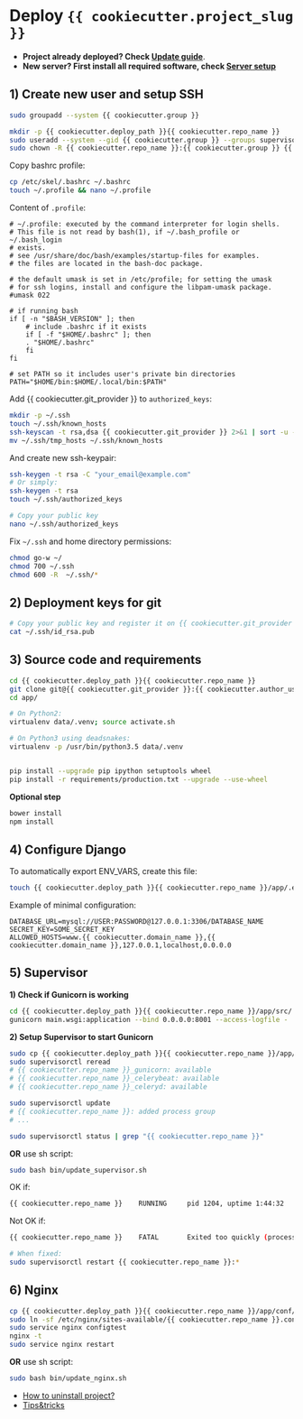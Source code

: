 # Deploy `{{ cookiecutter.project_slug }}`

- **Project already deployed? Check [Update guide](UPDATES.md)**.
- **New server? First install all required software, check [Server setup](SERVER_SETUP.md)**

## 1) Create new user and setup SSH

```bash
sudo groupadd --system {{ cookiecutter.group }}

mkdir -p {{ cookiecutter.deploy_path }}{{ cookiecutter.repo_name }}
sudo useradd --system --gid {{ cookiecutter.group }} --groups supervisor --home {{ cookiecutter.deploy_path }}{{ cookiecutter.repo_name }} {{ cookiecutter.repo_name }}
sudo chown -R {{ cookiecutter.repo_name }}:{{ cookiecutter.group }} {{ cookiecutter.deploy_path }}{{ cookiecutter.repo_name }}
```

Copy bashrc profile:

```bash
cp /etc/skel/.bashrc ~/.bashrc
touch ~/.profile && nano ~/.profile
```

Content of `.profile`:

```
# ~/.profile: executed by the command interpreter for login shells.
# This file is not read by bash(1), if ~/.bash_profile or ~/.bash_login
# exists.
# see /usr/share/doc/bash/examples/startup-files for examples.
# the files are located in the bash-doc package.

# the default umask is set in /etc/profile; for setting the umask
# for ssh logins, install and configure the libpam-umask package.
#umask 022

# if running bash
if [ -n "$BASH_VERSION" ]; then
    # include .bashrc if it exists
    if [ -f "$HOME/.bashrc" ]; then
	. "$HOME/.bashrc"
    fi
fi

# set PATH so it includes user's private bin directories
PATH="$HOME/bin:$HOME/.local/bin:$PATH"
```

Add {{ cookiecutter.git_provider }} to `authorized_keys`:

```bash
mkdir -p ~/.ssh
touch ~/.ssh/known_hosts
ssh-keyscan -t rsa,dsa {{ cookiecutter.git_provider }} 2>&1 | sort -u - ~/.ssh/known_hosts > ~/.ssh/tmp_hosts
mv ~/.ssh/tmp_hosts ~/.ssh/known_hosts
```


And create new ssh-keypair:

```bash
ssh-keygen -t rsa -C "your_email@example.com"
# Or simply:
ssh-keygen -t rsa
touch ~/.ssh/authorized_keys

# Copy your public key
nano ~/.ssh/authorized_keys
```


Fix `~/.ssh` and home directory permissions:

```bash
chmod go-w ~/
chmod 700 ~/.ssh
chmod 600 -R  ~/.ssh/*
```


## 2) Deployment keys for git

```bash
# Copy your public key and register it on {{ cookiecutter.git_provider }}.
cat ~/.ssh/id_rsa.pub
```

## 3) Source code and requirements

```bash
cd {{ cookiecutter.deploy_path }}{{ cookiecutter.repo_name }}
git clone git@{{ cookiecutter.git_provider }}:{{ cookiecutter.author_username }}/{{ cookiecutter.repo_name }}.git app/
cd app/

# On Python2:
virtualenv data/.venv; source activate.sh

# On Python3 using deadsnakes:
virtualenv -p /usr/bin/python3.5 data/.venv


pip install --upgrade pip ipython setuptools wheel
pip install -r requirements/production.txt --upgrade --use-wheel
```

**Optional step**
```bash
bower install
npm install
```

## 4) Configure Django

To automatically export ENV_VARS, create this file:

```bash
touch {{ cookiecutter.deploy_path }}{{ cookiecutter.repo_name }}/app/.env
```

Example of minimal configuration:

```config
DATABASE_URL=mysql://USER:PASSWORD@127.0.0.1:3306/DATABASE_NAME
SECRET_KEY=SOME_SECRET_KEY
ALLOWED_HOSTS=www.{{ cookiecutter.domain_name }},{{ cookiecutter.domain_name }},127.0.0.1,localhost,0.0.0.0
```

## 5) Supervisor

**1) Check if Gunicorn is working**


```bash
cd {{ cookiecutter.deploy_path }}{{ cookiecutter.repo_name }}/app/src/
gunicorn main.wsgi:application --bind 0.0.0.0:8001 --access-logfile -
```

**2) Setup Supervisor to start Gunicorn**

```bash
sudo cp {{ cookiecutter.deploy_path }}{{ cookiecutter.repo_name }}/app/conf/supervisor.conf /etc/supervisor/conf.d/{{ cookiecutter.repo_name }}.conf
sudo supervisorctl reread
# {{ cookiecutter.repo_name }}_gunicorn: available
# {{ cookiecutter.repo_name }}_celerybeat: available
# {{ cookiecutter.repo_name }}_celeryd: available

sudo supervisorctl update
# {{ cookiecutter.repo_name }}: added process group
# ...

sudo supervisorctl status | grep "{{ cookiecutter.repo_name }}"
```

**OR** use sh script:

```bash
sudo bash bin/update_supervisor.sh
```

OK if:
```bash
{{ cookiecutter.repo_name }}    RUNNING     pid 1204, uptime 1:44:32
```

Not OK if:
```bash
{{ cookiecutter.repo_name }}    FATAL       Exited too quickly (process log may have details)

# When fixed:
sudo supervisorctl restart {{ cookiecutter.repo_name }}:*
```

## 6) Nginx

```bash
cp {{ cookiecutter.deploy_path }}{{ cookiecutter.repo_name }}/app/conf/site.conf /etc/nginx/sites-available/{{ cookiecutter.repo_name }}.conf
sudo ln -sf /etc/nginx/sites-available/{{ cookiecutter.repo_name }}.conf /etc/nginx/sites-enabled/{{ cookiecutter.repo_name }}.conf
sudo service nginx configtest
nginx -t
sudo service nginx restart
```

**OR** use sh script:

```bash
sudo bash bin/update_nginx.sh
```

* [How to uninstall project?](UNINSTALL_PROJECT.md)
* [Tips&tricks](MISC.md)
